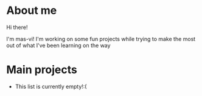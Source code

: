 # About me

Hi there! 

I'm mas-vi! I'm working on some fun projects while trying to make the most out of what I've been learning on the way

# Main projects

- This list is currently empty!:(


